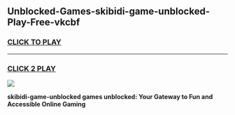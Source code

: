 
## Unblocked-Games-skibidi-game-unblocked-Play-Free-vkcbf
<h3>
<a href="https://premium76.site?title=skibidi-game-unblocked&ref=10A">CLICK TO PLAY</a></h3>
<hr>

<h3>
<a href="https://premium76.site?title=skibidi-game-unblocked&ref=10A">CLICK 2 PLAY</a>
  
</h3>

<a href="https://premium76.site?title=skibidi-game-unblocked&ref=10A"><img src="https://clearcache.store/games.png"></a>


**skibidi-game-unblocked games unblocked: Your Gateway to Fun and Accessible Online Gaming**
